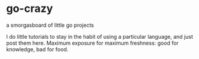 # go-crazy

a smorgasboard of little go projects

I do little tutorials to stay in the habit of using a particular language, and just post them here.  Maximum exposure for maximum freshness: good for knowledge, bad for food.
